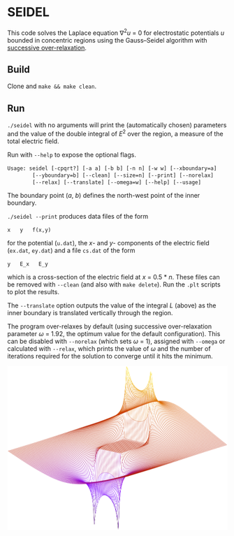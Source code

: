 SEIDEL
======
This code solves the Laplace equation ∇<sup>2</sup>_u_ = 0 for electrostatic potentials _u_ bounded in concentric regions using the Gauss–Seidel algorithm with [successive over-relaxation](https://en.wikipedia.org/wiki/Successive_over-relaxation).

Build
-----
Clone and `make && make clean`.

Run
---
`./seidel` with no arguments will print the (automatically chosen) parameters and the value of the double integral of _E_<sup>2</sup> over the region, a measure of the total electric field.

Run with `--help` to expose the optional flags.

    Usage: seidel [-cpqrt?] [-a a] [-b b] [-n n] [-w w] [--xboundary=a]
            [--yboundary=b] [--clean] [--size=n] [--print] [--norelax]
            [--relax] [--translate] [--omega=w] [--help] [--usage]

The boundary point (_a_, _b_) defines the north-west point of the inner boundary.

`./seidel --print` produces data files of the form

    x   y   f(x,y)
    
for the potential (`u.dat`), the _x_- and _y_- components of the electric field (`ex.dat`, `ey.dat`) and a file `cs.dat` of the form

    y   E_x   E_y

which is a cross-section of the electric field at _x_ = 0.5 * _n_. These files can be removed with `--clean` (and also with `make delete`). Run the `.plt` scripts to plot the results.

The `--translate` option outputs the value of the integral _L_ (above) as the inner boundary is translated vertically through the region.

The program over-relaxes by default (using successive over-relaxation parameter _ω_ = 1.92, the optimum value for the default configuration). This can be disabled with `--norelax` (which sets _ω_ = 1), assigned with `--omega` or calculated with `--relax`, which prints the value of _ω_ and the number of iterations required for the solution to converge until it hits the minimum.

![x-component of electric field](graph/ex_cairo.png)

